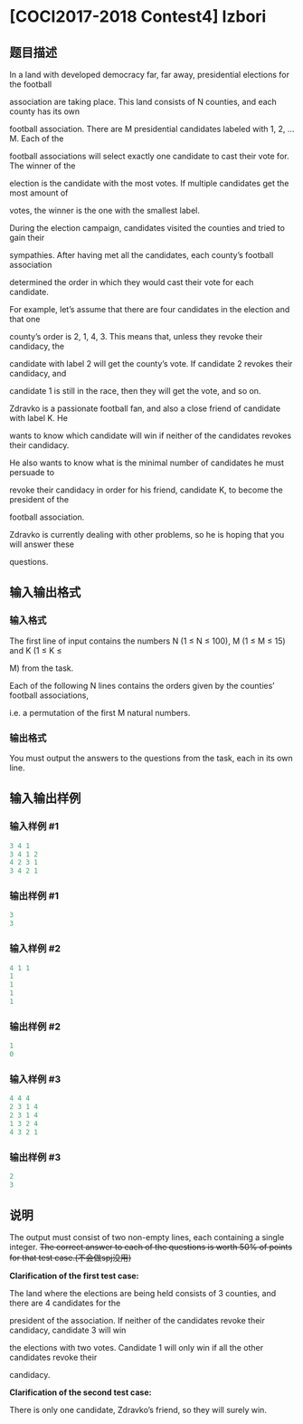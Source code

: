 # [COCI2017-2018 Contest4] Izbori

## 题目描述

In a land with developed democracy far, far away, presidential elections for the football

association are taking place. This land consists of N counties, and each county has its own

football association. There are M presidential candidates labeled with 1, 2, … M. Each of the

football associations will select exactly one candidate to cast their vote for. The winner of the

election is the candidate with the most votes. If multiple candidates get the most amount of

votes, the winner is the one with the smallest label.

During the election campaign, candidates visited the counties and tried to gain their

sympathies. After having met all the candidates, each county’s football association

determined the order in which they would cast their vote for each candidate.

For example, let’s assume that there are four candidates in the election and that one

county’s order is 2, 1, 4, 3. This means that, unless they revoke their candidacy, the

candidate with label 2 will get the county’s vote. If candidate 2 revokes their candidacy, and

candidate 1 is still in the race, then they will get the vote, and so on.

Zdravko is a passionate football fan, and also a close friend of candidate with label K. He

wants to know which candidate will win if neither of the candidates revokes their candidacy.

He also wants to know what is the minimal number of candidates he must persuade to

revoke their candidacy in order for his friend, candidate K, to become the president of the

football association.

Zdravko is currently dealing with other problems, so he is hoping that you will answer these

questions.

## 输入输出格式

### 输入格式

The first line of input contains the numbers N (1 ≤ N ≤ 100), M (1 ≤ M ≤ 15) and K (1 ≤ K ≤

M) from the task.

Each of the following N lines contains the orders given by the counties’ football associations,

i.e. a permutation of the first M natural numbers.

### 输出格式

You must output the answers to the questions from the task, each in its own line.

## 输入输出样例

### 输入样例 #1

```cpp
3 4 1
3 4 1 2
4 2 3 1
3 4 2 1
```


### 输出样例 #1

```cpp
3
3
```


### 输入样例 #2

```cpp
4 1 1
1
1
1
1
```


### 输出样例 #2

```cpp
1
0
```


### 输入样例 #3

```cpp
4 4 4
2 3 1 4
2 3 1 4
1 3 2 4
4 3 2 1
```


### 输出样例 #3

```cpp
2
3
```


## 说明

The output must consist of two non-empty lines, each containing a single integer. ~~The correct answer to each of the questions is worth 50% of points for that test case.(不会做spj没用)~~

**Clarification of the first test case:**

The land where the elections are being held consists of 3 counties, and there are 4 candidates for the

president of the association. If neither of the candidates revoke their candidacy, candidate 3 will win

the elections with two votes. Candidate 1 will only win if all the other candidates revoke their

candidacy.

**Clarification of the second test case:**

There is only one candidate, Zdravko’s friend, so they will surely win.

